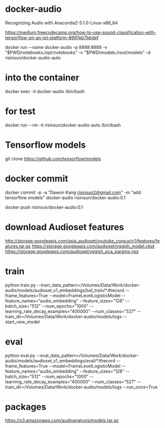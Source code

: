 # docker-audio
Recognizing Audio with Anaconda2-5.1.0-Linux-x86_64

https://medium.freecodecamp.org/how-to-use-sound-classification-with-tensorflow-on-an-iot-platform-8997eb7bbdef

docker run --name docker-audio -p 8888:8888 -v "$PWD/notebooks:/opt/notebooks" -v "$PWD/models:/root/models" -d risinsun/docker-audio-auto

# into the container
docker exec -it docker-audio /bin/bash

# for test
docker run --rm -it risinsun/docker-audio-auto /bin/bash

# Tensorflow models
git clone https://github.com/tensorflow/models

# docker commit
docker commit -p -a "Dawon Kang <risinsun2@gmail.com>" -m "add tensorflow models" docker-audio risinsun/docker-audio:0.1

docker push risinsun/docker-audio:0.1

# download Audioset features
http://storage.googleapis.com/asia_audioset/youtube_corpus/v1/features/features.tar.gz
https://storage.googleapis.com/audioset/vggish_model.ckpt
https://storage.googleapis.com/audioset/vggish_pca_params.npz

# train
python train.py --train_data_pattern=/Volumes/Data/Work/docker-audio/models/audioset_v1_embeddings/bal_train/*.tfrecord --frame_features=True --model=FrameLevelLogisticModel --feature_names="audio_embedding" --feature_sizes="128" --batch_size="512" --num_epochs="1000" --learning_rate_decay_examples="400000" --num_classes="527" --train_dir=/Volumes/Data/Work/docker-audio/models/logs --start_new_model

# eval
python eval.py --eval_data_pattern=/Volumes/Data/Work/docker-audio/models/audioset_v1_embeddings/eval/*.tfrecord --frame_features=True --model=FrameLevelLogisticModel --feature_names="audio_embedding" --feature_sizes="128" --batch_size="512" --num_epochs="1000" --learning_rate_decay_examples="400000" --num_classes="527" --train_dir=/Volumes/Data/Work/docker-audio/models/logs --run_once=True

# packages
https://s3.amazonaws.com/audioanalysis/models.tar.gz
